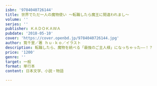 ```yaml
---
isbn: '9784040726144'
title: 世界でただ一人の魔物使い ～転職したら魔王に間違われまし～
volume: ''
series: ''
publisher: ＫＡＤＯＫＡＷＡ
pubdate: '2018-05-10'
cover: 'https://cover.openbd.jp/9784040726144.jpg'
author: 筧千里／著 ｈｕ‐ｋｏ／イラスト
description: 転職したら、魔物を統べる「最強のご主人様」になっちゃった――！？
price: '1200'
genre: ''
target: 一般
format: 単行本
content: 日本文学、小説・物語

---
```

